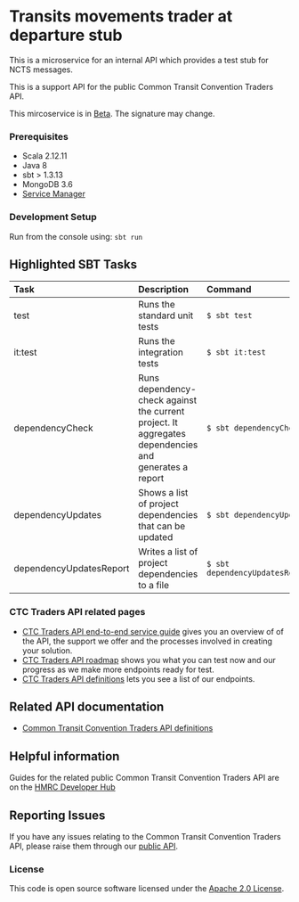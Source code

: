 
# Transits movements trader at departure stub

This is a microservice for an internal API which provides a test stub for NCTS messages.

This is a support API for the public Common Transit Convention Traders API.

This mircoservice is in [Beta](https://www.gov.uk/help/beta). The signature may change. 


### Prerequisites   
- Scala 2.12.11
- Java 8
- sbt > 1.3.13
- MongoDB 3.6
- [Service Manager](https://github.com/hmrc/service-manager)

### Development Setup

Run from the console using: `sbt run`

## Highlighted SBT Tasks
Task | Description | Command
:-------|:------------|:-----
test | Runs the standard unit tests | ```$ sbt test```
it:test  | Runs the integration tests | ```$ sbt it:test ```
dependencyCheck | Runs dependency-check against the current project. It aggregates dependencies and generates a report | ```$ sbt dependencyCheck```
dependencyUpdates |  Shows a list of project dependencies that can be updated | ```$ sbt dependencyUpdates```
dependencyUpdatesReport | Writes a list of project dependencies to a file | ```$ sbt dependencyUpdatesReport```

### CTC Traders API related pages

- [CTC Traders API end-to-end service guide](https://developer.service.hmrc.gov.uk/guides/common-transit-convention-traders-service-guide) gives you an overview of  of the API, the support we offer and the processes involved in creating your solution.
- [CTC Traders API roadmap](https://developer.service.hmrc.gov.uk/roadmaps/common-transit-convention-traders-roadmap) shows you what you can test now and our progress as we make more endpoints ready for test.
- [CTC Traders API definitions](https://developer.service.hmrc.gov.uk/api-documentation/docs/api/service/common-transit-convention-traders/1.0) lets you see a list of our endpoints.

## Related API documentation 

- [Common Transit Convention Traders API definitions](https://github.com/hmrc/common-transit-convention-traders)

## Helpful information

Guides for the related public Common Transit Convention Traders API are on the [HMRC Developer Hub](https://developer.service.hmrc.gov.uk/api-documentation/docs/using-the-hub)

## Reporting Issues

If you have any issues relating to the Common Transit Convention Traders API, please raise them through our [public API](https://github.com/hmrc/common-transit-convention-traders#reporting-issues).

### License

This code is open source software licensed under the [Apache 2.0 License]("http://www.apache.org/licenses/LICENSE-2.0.html").
